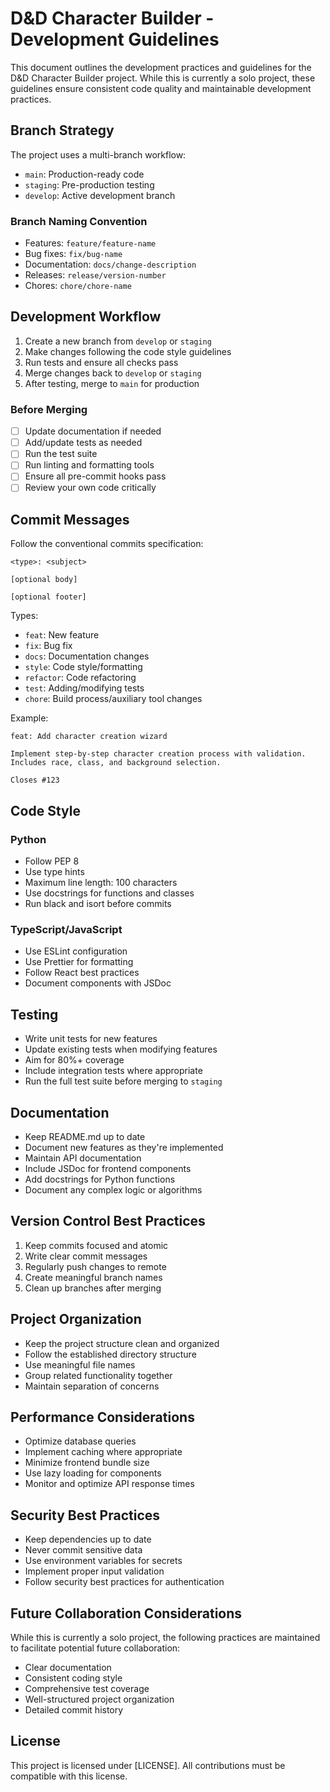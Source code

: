 # D&D Character Builder - Development Guidelines

This document outlines the development practices and guidelines for the D&D Character Builder project. While this is currently a solo project, these guidelines ensure consistent code quality and maintainable development practices.

## Branch Strategy

The project uses a multi-branch workflow:

- `main`: Production-ready code
- `staging`: Pre-production testing
- `develop`: Active development branch

### Branch Naming Convention

- Features: `feature/feature-name`
- Bug fixes: `fix/bug-name`
- Documentation: `docs/change-description`
- Releases: `release/version-number`
- Chores: `chore/chore-name`

## Development Workflow

1. Create a new branch from `develop` or `staging`
2. Make changes following the code style guidelines
3. Run tests and ensure all checks pass
4. Merge changes back to `develop` or `staging`
5. After testing, merge to `main` for production

### Before Merging

- [ ] Update documentation if needed
- [ ] Add/update tests as needed
- [ ] Run the test suite
- [ ] Run linting and formatting tools
- [ ] Ensure all pre-commit hooks pass
- [ ] Review your own code critically

## Commit Messages

Follow the conventional commits specification:

```
<type>: <subject>

[optional body]

[optional footer]
```

Types:

- `feat`: New feature
- `fix`: Bug fix
- `docs`: Documentation changes
- `style`: Code style/formatting
- `refactor`: Code refactoring
- `test`: Adding/modifying tests
- `chore`: Build process/auxiliary tool changes

Example:

```
feat: Add character creation wizard

Implement step-by-step character creation process with validation.
Includes race, class, and background selection.

Closes #123
```

## Code Style

### Python

- Follow PEP 8
- Use type hints
- Maximum line length: 100 characters
- Use docstrings for functions and classes
- Run black and isort before commits

### TypeScript/JavaScript

- Use ESLint configuration
- Use Prettier for formatting
- Follow React best practices
- Document components with JSDoc

## Testing

- Write unit tests for new features
- Update existing tests when modifying features
- Aim for 80%+ coverage
- Include integration tests where appropriate
- Run the full test suite before merging to `staging`

## Documentation

- Keep README.md up to date
- Document new features as they're implemented
- Maintain API documentation
- Include JSDoc for frontend components
- Add docstrings for Python functions
- Document any complex logic or algorithms

## Version Control Best Practices

1. Keep commits focused and atomic
2. Write clear commit messages
3. Regularly push changes to remote
4. Create meaningful branch names
5. Clean up branches after merging

## Project Organization

- Keep the project structure clean and organized
- Follow the established directory structure
- Use meaningful file names
- Group related functionality together
- Maintain separation of concerns

## Performance Considerations

- Optimize database queries
- Implement caching where appropriate
- Minimize frontend bundle size
- Use lazy loading for components
- Monitor and optimize API response times

## Security Best Practices

- Keep dependencies up to date
- Never commit sensitive data
- Use environment variables for secrets
- Implement proper input validation
- Follow security best practices for authentication

## Future Collaboration Considerations

While this is currently a solo project, the following practices are maintained to facilitate potential future collaboration:

- Clear documentation
- Consistent coding style
- Comprehensive test coverage
- Well-structured project organization
- Detailed commit history

## License

This project is licensed under [LICENSE]. All contributions must be compatible with this license.
